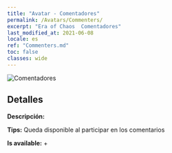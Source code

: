 ```yaml
---
title: "Avatar - Comentadores"
permalink: /Avatars/Commenters/
excerpt: "Era of Chaos  Comentadores"
last_modified_at: 2021-06-08
locale: es
ref: "Commenters.md"
toc: false
classes: wide
---
```

 ![Comentadores](/images/a/avatarFrame_14.png)

## Detalles

 **Descripción:**  

 **Tips:** Queda disponible al participar en los comentarios 

 **Is available:**  + 

